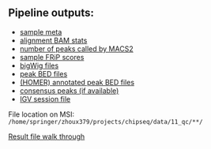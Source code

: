 ## Pipeline outputs:
* [sample meta](00.meta.tsv)
* [alignment BAM stats](stats/bamstats.tsv)
* [number of peaks called by MACS2](stats/macs2_count.tsv)
* [sample FRiP scores](stats/macs2_frip.tsv)
* [bigWig files](bigwig)
* [peak BED files](peaks)
* [(HOMER) annotated peak BED files](peaks_annotated)
* [consensus peaks (if available)](peaks_annotated)
* [IGV session file](igv_session.xml)

File location on MSI:
`/home/springer/zhoux379/projects/chipseq/data/11_qc/**/`

[Result file walk through](https://github.com/orionzhou/chipseq/blob/master/output.md)
